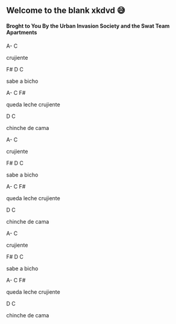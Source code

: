 ## Welcome to the blank xkdvd 😅

#### Broght to You By the Urban Invasion Society and the Swat Team Apartments
A-   C

crujiente

F#   D C

sabe a bicho

A-    C     F#      

queda leche crujiente

D       C       

chinche de cama


A-   C

crujiente

F#   D C

sabe a bicho

A-    C     F#      

queda leche crujiente

D       C       

chinche de cama


A-   C

crujiente

F#   D C

sabe a bicho

A-    C     F#      

queda leche crujiente

D       C       

chinche de cama
